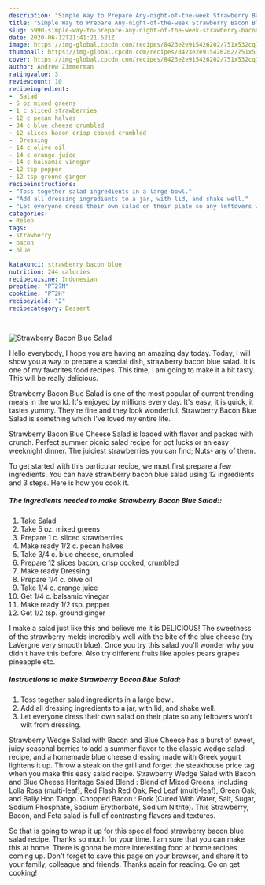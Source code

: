 ```yaml
---
description: "Simple Way to Prepare Any-night-of-the-week Strawberry Bacon Blue Salad"
title: "Simple Way to Prepare Any-night-of-the-week Strawberry Bacon Blue Salad"
slug: 5990-simple-way-to-prepare-any-night-of-the-week-strawberry-bacon-blue-salad
date: 2020-06-12T21:41:21.521Z
image: https://img-global.cpcdn.com/recipes/8423e2e915426202/751x532cq70/strawberry-bacon-blue-salad-recipe-main-photo.jpg
thumbnail: https://img-global.cpcdn.com/recipes/8423e2e915426202/751x532cq70/strawberry-bacon-blue-salad-recipe-main-photo.jpg
cover: https://img-global.cpcdn.com/recipes/8423e2e915426202/751x532cq70/strawberry-bacon-blue-salad-recipe-main-photo.jpg
author: Andrew Zimmerman
ratingvalue: 3
reviewcount: 10
recipeingredient:
-  Salad
- 5 oz mixed greens
- 1 c sliced strawberries
- 12 c pecan halves
- 34 c blue cheese crumbled
- 12 slices bacon crisp cooked crumbled
-  Dressing
- 14 c olive oil
- 14 c orange juice
- 14 c balsamic vinegar
- 12 tsp pepper
- 12 tsp ground ginger
recipeinstructions:
- "Toss together salad ingredients in a large bowl."
- "Add all dressing ingredients to a jar, with lid, and shake well."
- "Let everyone dress their own salad on their plate so any leftovers won&#39;t wilt from dressing."
categories:
- Resep
tags:
- strawberry
- bacon
- blue

katakunci: strawberry bacon blue
nutrition: 244 calories
recipecuisine: Indonesian
preptime: "PT27M"
cooktime: "PT2H"
recipeyield: "2"
recipecategory: Dessert

---
```



![Strawberry Bacon Blue Salad](https://img-global.cpcdn.com/recipes/8423e2e915426202/751x532cq70/strawberry-bacon-blue-salad-recipe-main-photo.jpg)

Hello everybody, I hope you are having an amazing day today. Today, I will show you a way to prepare a special dish, strawberry bacon blue salad. It is one of my favorites food recipes. This time, I am going to make it a bit tasty. This will be really delicious.

Strawberry Bacon Blue Salad is one of the most popular of current trending meals in the world. It's enjoyed by millions every day. It's easy, it is quick, it tastes yummy. They're fine and they look wonderful. Strawberry Bacon Blue Salad is something which I've loved my entire life.

Strawberry Bacon Blue Cheese Salad is loaded with flavor and packed with crunch. Perfect summer picnic salad recipe for pot lucks or an easy weeknight dinner. The juiciest strawberries you can find; Nuts- any of them.


To get started with this particular recipe, we must first prepare a few ingredients. You can have strawberry bacon blue salad using 12 ingredients and 3 steps. Here is how you cook it.

##### The ingredients needed to make Strawberry Bacon Blue Salad::

1. Take  Salad
1. Take 5 oz. mixed greens
1. Prepare 1 c. sliced strawberries
1. Make ready 1/2 c. pecan halves
1. Take 3/4 c. blue cheese, crumbled
1. Prepare 12 slices bacon, crisp cooked, crumbled
1. Make ready  Dressing
1. Prepare 1/4 c. olive oil
1. Take 1/4 c. orange juice
1. Get 1/4 c. balsamic vinegar
1. Make ready 1/2 tsp. pepper
1. Get 1/2 tsp. ground ginger


I make a salad just like this and believe me it is DELICIOUS! The sweetness of the strawberry melds incredibly well with the bite of the blue cheese (try LaVergne very smooth blue). Once you try this salad you&#39;ll wonder why you didn&#39;t have this before. Also try different fruits like apples pears grapes pineapple etc. 

##### Instructions to make Strawberry Bacon Blue Salad:

1. Toss together salad ingredients in a large bowl.
1. Add all dressing ingredients to a jar, with lid, and shake well.
1. Let everyone dress their own salad on their plate so any leftovers won&#39;t wilt from dressing.


Strawberry Wedge Salad with Bacon and Blue Cheese has a burst of sweet, juicy seasonal berries to add a summer flavor to the classic wedge salad recipe, and a homemade blue cheese dressing made with Greek yogurt lightens it up. Throw a steak on the grill and forget the steakhouse price tag when you make this easy salad recipe. Strawberry Wedge Salad with Bacon and Blue Cheese Heritage Salad Blend : Blend of Mixed Greens, including Lolla Rosa (multi-leaf), Red Flash Red Oak, Red Leaf (multi-leaf), Green Oak, and Bally Hoo Tango. Chopped Bacon : Pork (Cured With Water, Salt, Sugar, Sodium Phosphate, Sodium Erythorbate, Sodium Nitrite). This Strawberry, Bacon, and Feta salad is full of contrasting flavors and textures. 

So that is going to wrap it up for this special food strawberry bacon blue salad recipe. Thanks so much for your time. I am sure that you can make this at home. There is gonna be more interesting food at home recipes coming up. Don't forget to save this page on your browser, and share it to your family, colleague and friends. Thanks again for reading. Go on get cooking!
